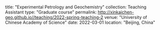 title: "Experimental Petrology and Geochemistry"
collection: Teaching Assistant
type: "Graduate course"
permalink: http://xinkaichen-geo.github.io//teaching/2022-spring-teaching-2
venue: "University of Chinese Academy of Science"
date: 2022-03-01
location: "Beijing, China"
